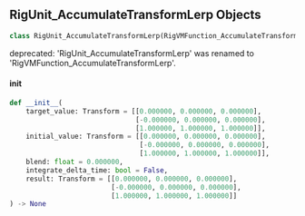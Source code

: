 ## RigUnit_AccumulateTransformLerp Objects

```python
class RigUnit_AccumulateTransformLerp(RigVMFunction_AccumulateTransformLerp)
```

deprecated: 'RigUnit_AccumulateTransformLerp' was renamed to 'RigVMFunction_AccumulateTransformLerp'.

<a id="unreal.RigUnit_AccumulateTransformLerp.__init__"></a>

#### __init__

```python
def __init__(
    target_value: Transform = [[0.000000, 0.000000, 0.000000],
                               [-0.000000, 0.000000, 0.000000],
                               [1.000000, 1.000000, 1.000000]],
    initial_value: Transform = [[0.000000, 0.000000, 0.000000],
                                [-0.000000, 0.000000, 0.000000],
                                [1.000000, 1.000000, 1.000000]],
    blend: float = 0.000000,
    integrate_delta_time: bool = False,
    result: Transform = [[0.000000, 0.000000, 0.000000],
                         [-0.000000, 0.000000, 0.000000],
                         [1.000000, 1.000000, 1.000000]]
) -> None
```

<a id="unreal.RigVMFunction_AccumulateFloatRange"></a>